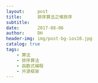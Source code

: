 ```yaml
---
layout:     post
title:      排序算法之堆排序
subtitle:   
date:       2017-08-06
author:     DH
header-img: img/post-bg-ios10.jpg
catalog: true
tags:
    - 算法
    - 排序算法
    - 函数式编程
    - 开源框架
---
```

